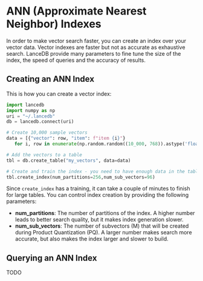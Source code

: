 # ANN (Approximate Nearest Neighbor) Indexes

In order to make vector search faster, you can create an index over your vector data. Vector indexes are faster but
not as accurate as exhaustive search. LanceDB provide many parameters to fine tune the size of the index, the speed
of queries and the accuracy of results.

## Creating an ANN Index

This is how you can create a vector index:

```python
import lancedb
import numpy as np
uri = "~/.lancedb"
db = lancedb.connect(uri)

# Create 10,000 sample vectors
data = [{"vector": row, "item": f"item {i}"}
   for i, row in enumerate(np.random.random((10_000, 768)).astype('float32'))]

# Add the vectors to a table
tbl = db.create_table("my_vectors", data=data)

# Create and train the index - you need to have enough data in the table for an effective training step
tbl.create_index(num_partitions=256,num_sub_vectors=96)
```

Since `create_index` has a training, it can take a couple of minutes to finish for large tables. You can control index
creation by providing the following parameters:
- **num_partitions**: The number of partitions of the index. A higher number leads to better search quality, but it makes index 
generation slower.
- **num_sub_vectors**: The number of subvectors (M) that will be created during Product Quantization (PQ). A larger number makes
search more accurate, but also makes the index larger and slower to build. 

## Querying an ANN Index

TODO